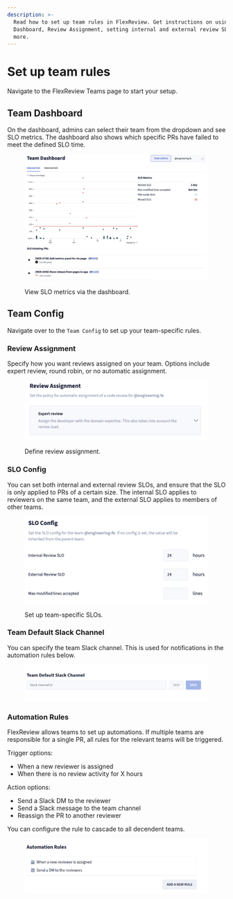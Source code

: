 ```yaml
---
description: >-
  Read how to set up team rules in FlexReview. Get instructions on using Team
  Dashboard, Review Assignment, setting internal and external review SLOs, and
  more.
---
```


# Set up team rules

Navigate to the FlexReview Teams page to start your setup.

## Team Dashboard

On the dashboard, admins can select their team from the dropdown and see SLO metrics. The dashboard also shows which specific PRs have failed to meet the defined SLO time.

<figure><img src="../../.gitbook/assets/Screen Shot 2024-04-24 at 5.27.36 PM.png" alt=""><figcaption><p>View SLO metrics via the dashboard.</p></figcaption></figure>

## Team Config

Navigate over to the `Team Config` to set up your team-specific rules.

### Review Assignment

Specify how you want reviews assigned on your team. Options include expert review, round robin, or no automatic assignment.

<figure><img src="../../.gitbook/assets/Screen Shot 2024-04-24 at 5.44.13 PM.png" alt="" width="563"><figcaption><p>Define review assignment.</p></figcaption></figure>

### SLO Config

You can set both internal and external review SLOs, and ensure that the SLO is only applied to PRs of a certain size. The internal SLO applies to reviewers on the same team, and the external SLO applies to members of other teams.

<figure><img src="../../.gitbook/assets/Screen Shot 2024-04-24 at 5.44.52 PM.png" alt="" width="563"><figcaption><p>Set up team-specific SLOs.</p></figcaption></figure>

### Team Default Slack Channel

You can specify the team Slack channel. This is used for notifications in the automation rules below.

<figure><img src="../../.gitbook/assets/image (1).png" alt=""><figcaption></figcaption></figure>

### Automation Rules

FlexReview allows teams to set up automations. If multiple teams are responsible for a single PR, all rules for the relevant teams will be triggered.

Trigger options:

* When a new reviewer is assigned
* When there is no review activity for X hours

Action options:

* Send a Slack DM to the reviewer
* Send a Slack message to the team channel
* Reassign the PR to another reviewer

You can configure the rule to cascade to all decendent teams.

<figure><img src="../../.gitbook/assets/image.png" alt=""><figcaption></figcaption></figure>
